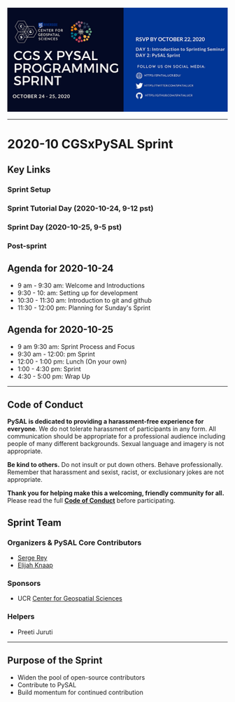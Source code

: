 ![Sprint banner](/images/banner.png)

---

# 2020-10 CGSxPySAL Sprint

## Key Links

### Sprint Setup

### Sprint Tutorial Day (2020-10-24, 9-12 pst)


### Sprint Day (2020-10-25, 9-5 pst)


### Post-sprint


## Agenda for 2020-10-24
- 9 am - 9:30 am: Welcome and Introductions
- 9:30 - 10: am: Setting up for development 
- 10:30 - 11:30 am: Introduction to git and github
- 11:30 - 12:00 pm: Planning for Sunday's Sprint

## Agenda for 2020-10-25

- 9 am 9:30 am: Sprint Process and Focus
- 9:30 am - 12:00: pm Sprint
- 12:00 - 1:00 pm: Lunch (On your own)
- 1:00 - 4:30 pm: Sprint
- 4:30 - 5:00 pm: Wrap Up

---

## Code of Conduct

**PySAL is dedicated to providing a harassment-free experience for everyone**.
We do not tolerate harassment of participants in any form. 
 All communication should be appropriate for a professional audience including people of many different backgrounds. Sexual language and imagery is not appropriate.

**Be kind to others.** Do not insult or put down others. Behave professionally. Remember that harassment and sexist, racist, or exclusionary jokes are not appropriate.

**Thank you for helping make this a welcoming, friendly community for all.**
Please read the full [**Code of
Conduct**](https://github.com/pysal/governance/blob/master/conduct/code_of_conduct.rst  ) before participating.  


## Sprint Team 

### Organizers & PySAL Core Contributors
* [Serge Rey](https://github.com/sjsrey)
* [Elijah Knaap](https://github.com/knaaptime)


### Sponsors
- UCR [Center for Geospatial Sciences](https://spatial.ucr.edu)


### Helpers

- Preeti Juruti


---

## Purpose of the Sprint
- Widen the pool of open-source contributors
- Contribute to PySAL
- Build momentum for continued contribution


